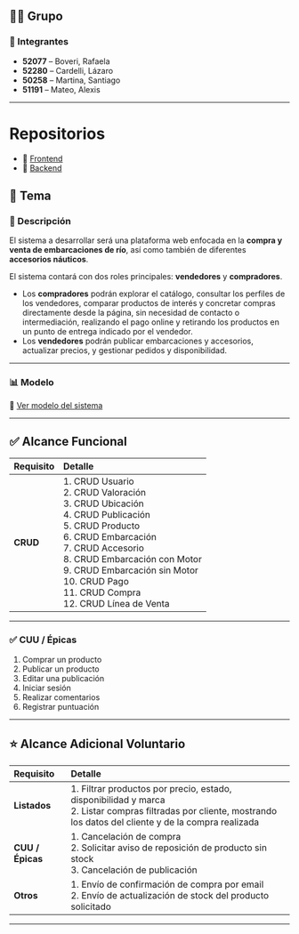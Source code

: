 ## 🧑‍💻 Grupo

### 👥 Integrantes
- **52077** – Boveri, Rafaela  
- **52280** – Cardelli, Lázaro  
- **50258** – Martina, Santiago  
- **51191** – Mateo, Alexis  

---
# Repositorios

- 🔗 [Frontend](https://github.com/rafiiiirc/frontend)
- 🔗 [Backend](https://github.com/rafiiiirc/backend)

## 📌 Tema

### 📝 Descripción
El sistema a desarrollar será una plataforma web enfocada en la **compra y venta de embarcaciones de río**, así como también de diferentes **accesorios náuticos**.

El sistema contará con dos roles principales: **vendedores** y **compradores**.

- Los **compradores** podrán explorar el catálogo, consultar los perfiles de los vendedores, comparar productos de interés y concretar compras directamente desde la página, sin necesidad de contacto o intermediación, realizando el pago online y retirando los productos en un punto de entrega indicado por el vendedor.  
- Los **vendedores** podrán publicar embarcaciones y accesorios, actualizar precios, y gestionar pedidos y disponibilidad.

---

### 📊 Modelo

🔗 [Ver modelo del sistema](https://drive.google.com/file/d/1yTFvORKSRFU4jC8VC7k8SOGj8pQllWQ2/view)

---

## ✅ Alcance Funcional

| Requisito | Detalle |
|:-|:-|
| **CRUD** | 1. CRUD Usuario <br> 2. CRUD Valoración <br> 3. CRUD Ubicación <br> 4. CRUD Publicación <br> 5. CRUD Producto <br> 6. CRUD Embarcación <br> 7. CRUD Accesorio <br> 8. CRUD Embarcación con Motor <br> 9. CRUD Embarcación sin Motor <br> 10. CRUD Pago <br> 11. CRUD Compra <br> 12. CRUD Línea de Venta |

---

### ✅ CUU / Épicas

1. Comprar un producto  
2. Publicar un producto  
3. Editar una publicación  
4. Iniciar sesión  
5. Realizar comentarios  
6. Registrar puntuación  

---

## ⭐ Alcance Adicional Voluntario

| Requisito | Detalle |
|:-|:-|
| **Listados** | 1. Filtrar productos por precio, estado, disponibilidad y marca <br> 2. Listar compras filtradas por cliente, mostrando los datos del cliente y de la compra realizada |
| **CUU / Épicas** | 1. Cancelación de compra <br> 2. Solicitar aviso de reposición de producto sin stock <br> 3. Cancelación de publicación |
| **Otros** | 1. Envío de confirmación de compra por email <br> 2. Envío de actualización de stock del producto solicitado |

---

